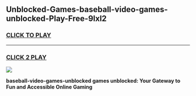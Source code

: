 
## Unblocked-Games-baseball-video-games-unblocked-Play-Free-9lxl2
<h3>
<a href="https://premium76.site?title=baseball-video-games-unblocked&ref=18A">CLICK TO PLAY</a></h3>
<hr>

<h3>
<a href="https://premium76.site?title=baseball-video-games-unblocked&ref=18A">CLICK 2 PLAY</a>
  
</h3>

<a href="https://premium76.site?title=baseball-video-games-unblocked&ref=18A"><img src="https://clearcache.store/games.png"></a>


**baseball-video-games-unblocked games unblocked: Your Gateway to Fun and Accessible Online Gaming**
